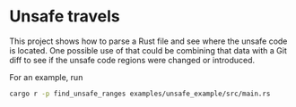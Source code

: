# Unsafe travels

This project shows how to parse a Rust file and see where the unsafe code is located.
One possible use of that could be combining that data with a Git diff to see if
the unsafe code regions were changed or introduced.

For an example, run

```sh
cargo r -p find_unsafe_ranges examples/unsafe_example/src/main.rs
```
